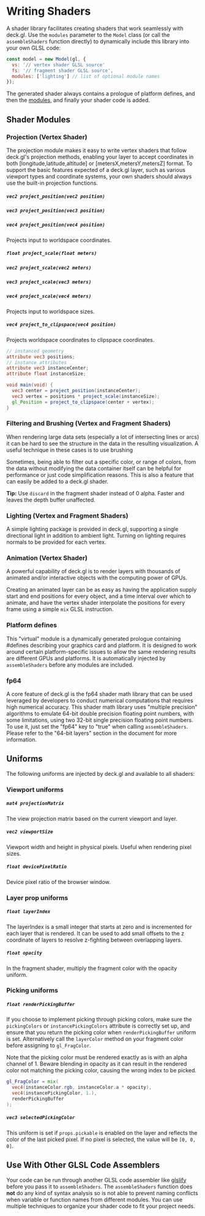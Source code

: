 # Writing Shaders

A shader library facilitates creating shaders that work seamlessly with deck.gl.
Use the `modules` parameter to the `Model` class (or call the `assembleShaders` function directly) to dynamically
include this library into your own GLSL code:

```js
const model = new Model(gl, {
  vs: '// vertex shader GLSL source'
  fs: '// fragment shader GLSL source',
  modules: ['lighting'] // list of optional module names
});
```

The generated shader always contains a prologue of platform defines, and then
the [modules](/docs/advanced/writing-shaders.md#shader-modules),
and finally your shader code is added.


## Shader Modules

### Projection (Vertex Shader)

The projection module makes it easy to write vertex shaders that
follow deck.gl's projection methods, enabling your layer to accept coordinates
in both [longitude,latitude,altitude] or [metersX,metersY,metersZ] format.
To support the basic features expected of a deck.gl layer, such as various viewport
types and coordinate systems, your own shaders should always use the built-in
projection functions.

##### `vec2 project_position(vec2 position)`
##### `vec3 project_position(vec3 position)`
##### `vec4 project_position(vec4 position)`

Projects input to worldspace coordinates.

##### `float project_scale(float meters)`
##### `vec2 project_scale(vec2 meters)`
##### `vec3 project_scale(vec3 meters)`
##### `vec4 project_scale(vec4 meters)`

Projects input to worldspace sizes.

##### `vec4 project_to_clipspace(vec4 position)`

Projects worldspace coordinates to clipspace coordinates.

```glsl
// instanced geometry
attribute vec3 positions;
// instance attributes
attribute vec3 instanceCenter;
attribute float instanceSize;

void main(void) {
  vec3 center = project_position(instanceCenter);
  vec3 vertex = positions * project_scale(instanceSize);
  gl_Position = project_to_clipspace(center + vertex);
}
```

### Filtering and Brushing (Vertex and Fragment Shaders)

When rendering large data sets (especially a lot of intersecting lines or
arcs) it can be hard to see the structure in the data in the resulting
visualization. A useful technique in these cases is to use brushing

Sometimes, being able to filter out a specific color, or range of colors,
from the data without modifying the data container itself can be helpful
for performance or just code simplification reasons. This is also a feature
that can easily be added to a deck.gl shader.

**Tip:** Use `discard` in the fragment shader instead of 0 alpha.
Faster and leaves the depth buffer unaffected.

### Lighting (Vertex and Fragment Shaders)

A simple lighting package is provided in deck.gl, supporting a single
directional light in addition to ambient light. Turning on lighting requires
normals to be provided for each vertex.

### Animation (Vertex Shader)

A powerful capability of deck.gl is to render layers with thousands of
animated and/or interactive objects with the computing power of GPUs.

Creating an animated layer can be as easy as having the application supply
start and end positions for every object, and a time interval over which
to animate, and have the vertex shader interpolate the positions for every
frame using a simple `mix` GLSL instruction.

### Platform defines

This "virtual" module is a dynamically generated prologue containing #defines describing
your graphics card and platform. It is designed to work around certain platform-specific
issues to allow the same rendering results are different GPUs and platforms. It is
automatically injected by `assembleShaders` before any modules are included.

### fp64

A core feature of deck.gl is the fp64 shader math library that can be used leveraged by
developers to conduct numerical computations that requires high numerical accuracy.
This shader math library uses "multiple precision" algorithms to emulate 64-bit double
precision floating point numbers, with some limitations, using two 32-bit single
precision floating point numbers. To use it, just set the "fp64" key to "true" when
calling `assembleShaders`. Please refer to the "64-bit layers" section in the document
for more information.


## Uniforms

The following uniforms are injected by deck.gl and available to all shaders:

### Viewport uniforms

##### `mat4 projectionMatrix`

The view projection matrix based on the current viewport and layer.

##### `vec2 viewportSize`

Viewport width and height in physical pixels. Useful when rendering pixel sizes.

##### `float devicePixelRatio`

Device pixel ratio of the browser window.

### Layer prop uniforms

##### `float layerIndex`

The layerIndex is a small integer that starts at zero and is incremented
for each layer that is rendered. It can be used to add small offsets to
the z coordinate of layers to resolve z-fighting between overlapping
layers.

##### `float opacity`

In the fragment shader, multiply the fragment color with the opacity
uniform.

### Picking uniforms

##### `float renderPickingBuffer`

If you choose to implement picking through picking colors, make sure
the `pickingColors` or `instancePickingColors` attribute is correctly set up,
and ensure that you return the picking color when `renderPickingBuffer`
uniform is set. Alternatively call the `layerColor` method on your
fragment color before assigning to `gl_FragColor`.

Note that the picking color must be rendered exactly as is with an alpha
channel of 1. Beware blending in opacity as it can result in the rendered
color not matching the picking color, causing the wrong index to be picked.

```glsl
gl_FragColor = mix(
  vec4(instanceColor.rgb, instanceColor.a * opacity),
  vec4(instancePickingColor, 1.),
  renderPickingBuffer
);
```

##### `vec3 selectedPickingColor`

This uniform is set if `props.pickable` is enabled on the layer and reflects the color
of the last picked pixel. If no pixel is selected, the value will be `[0, 0, 0]`.

## Use With Other GLSL Code Assemblers

Your code can be run through another GLSL code assembler like
[glslify](https://github.com/stackgl/glslify)
before you pass it to `assembleShaders`. The `assembleShaders` function
does **not** do any kind of syntax analysis so is not able to prevent naming conflicts
when variable or function names from different modules. You can use multiple
techniques to organize your shader code to fit your project needs.

